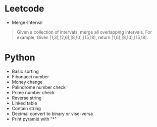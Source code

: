 # Leetcode
- Merge-Interval
>Given a collection of intervals, merge all overlapping intervals.
>For example,
>Given [1,3],[2,6],[8,10],[15,18],
>return [1,6],[8,10],[15,18].

# Python
- Basic sorting
- Fibonacci number
- Money change
- Palindrome number check
- Prime number check
- Reverse string 
- Linked table
- Contain string
- Decimal convert to binary or vise-versa
- Print pyramid with "*"


